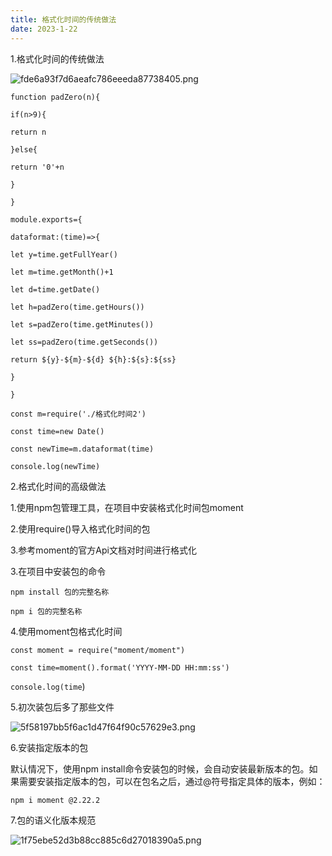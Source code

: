 ```yaml
---
title: 格式化时间的传统做法
date: 2023-1-22
---
```

1.格式化时间的传统做法

![fde6a93f7d6aeafc786eeeda87738405.png](https://s1.imagehub.cc/images/2023/02/01/fde6a93f7d6aeafc786eeeda87738405.png)

`function padZero(n){`

 `if(n>9){`

  `return n`

 `}else{`

  `return '0'+n`

 `}`

`}`

`module.exports={`

 `dataformat:(time)=>{`

  `let y=time.getFullYear()`

  `let m=time.getMonth()+1`

  `let d=time.getDate()`

  `let h=padZero(time.getHours())`

  `let s=padZero(time.getMinutes())`

  `let ss=padZero(time.getSeconds())`

  `return ${y}-${m}-${d} ${h}:${s}:${ss}`

 `}`

`}`

`const m=require('./格式化时间2')`

`const time=new Date()`

`const newTime=m.dataformat(time)`

`console.log(newTime)`

2.格式化时间的高级做法

1.使用npm包管理工具，在项目中安装格式化时间包moment

2.使用require()导入格式化时间的包

3.参考moment的官方Api文档对时间进行格式化

3.在项目中安装包的命令

`npm install 包的完整名称`

`npm i 包的完整名称`

4.使用moment包格式化时间

`const moment = require("moment/moment")`

`const time=moment().format('YYYY-MM-DD HH:mm:ss')`

`console.log(time`)

5.初次装包后多了那些文件

![5f58197bb5f6ac1d47f64f90c57629e3.png](https://s1.imagehub.cc/images/2023/02/01/5f58197bb5f6ac1d47f64f90c57629e3.png)

6.安装指定版本的包

默认情况下，使用npm install命令安装包的时候，会自动安装最新版本的包。如果需要安装指定版本的包，可以在包名之后，通过@符号指定具体的版本，例如：

`npm i moment @2.22.2`

7.包的语义化版本规范

![1f75ebe52d3b88cc885c6d27018390a5.png](https://s1.imagehub.cc/images/2023/02/01/1f75ebe52d3b88cc885c6d27018390a5.png)
